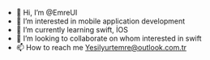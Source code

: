 - 👋 Hi, I’m @EmreUI
- 👀 I’m interested in mobile application development
- 🌱 I’m currently learning swift, İOS
- 💞️ I’m looking to collaborate on whom interested in swift 
- 📫 How to reach me Yesilyurtemre@outlook.com.tr

<!---
EmreUI/EmreUI is a ✨ special ✨ repository because its `README.md` (this file) appears on your GitHub profile.
You can click the Preview link to take a look at your changes.
--->
